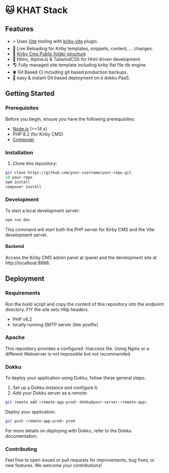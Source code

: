 # 🐱 KHAT Stack

## Features

- ⚡️ Uses [Vite](https://vitejs.dev/) tooling with [kirby-vite](https://github.com/arnoson/kirby-vite) plugin.
- 🔄 Live Reloading for Kirby templates, snippets, content, ... changes.
- 📂 [Kirby Cms Public folder structure](https://getkirby.com/docs/guide/configuration#custom-folder-setup__public-folder-setup)
- 🥰 Htmx, AlpineJs & TailwindCSS for Html driven development.
- 🌎 Fully managed site template including kirby flat file db engine.
- 🍀 Git Based CI including git based production backups.
- 🐋 easy & instant Git based deployment on a dokku PaaS.

## Getting Started

### Prerequisites

Before you begin, ensure you have the following prerequisites:

- [Node.js](https://nodejs.org/) (>=14.x)
- PHP 8.2 (for Kirby CMS)
- [Composer](https://getcomposer.org/)

### Installation

1. Clone this repository:

```bash
git clone https://github.com/your-username/your-repo.git
cd your-repo
npm install
composer install
```
### Development

To start a local development server:

```bash
npm run dev
```

This command will start both the PHP server for Kirby CMS and the Vite development server.

#### Backend

Access the Kirby CMS admin panel at /panel and the development site at http://localhost:8888.

## Deployment

### Requirements

Run the build script and copy the content of this repository into the endpoint directory. FIY the site sets Http headers.

- PHP v8.2
- locally running SMTP server (like postfix)

### Apache

This repository provides a configured .htaccess file. Using Nginx or a different Webserver is not impossible but not recommended.

### Dokku

To deploy your application using Dokku, follow these general steps:

1. Set up a Dokku instance and configure it.
2. Add your Dokku server as a remote:

```bash
git remote add <remote-app-prod> dokku@your-server:<remote-app>
```

Deploy your application:

```bash
git push <remote-app-prod> prod
```

For more details on deploying with Dokku, refer to the Dokku documentation.

### Contributing

Feel free to open issues or pull requests for improvements, bug fixes, or new features. We welcome your contributions!
